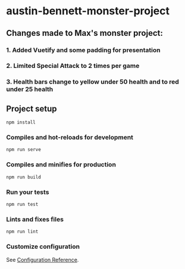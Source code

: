 # austin-bennett-monster-project

## Changes made to Max's monster project:

### 1. Added Vuetify and some padding for presentation

### 2. Limited Special Attack to 2 times per game

### 3. Health bars change to yellow under 50 health and to red under 25 health

## Project setup

```
npm install
```

### Compiles and hot-reloads for development

```
npm run serve
```

### Compiles and minifies for production

```
npm run build
```

### Run your tests

```
npm run test
```

### Lints and fixes files

```
npm run lint
```

### Customize configuration

See [Configuration Reference](https://cli.vuejs.org/config/).
